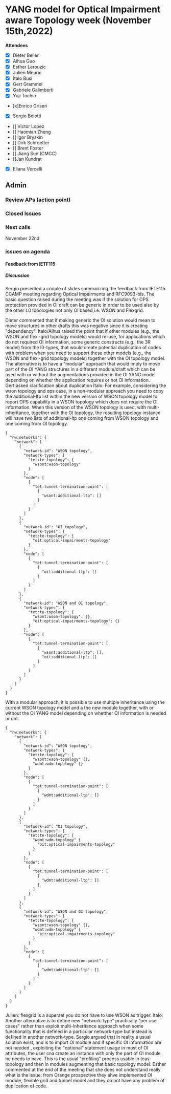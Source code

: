 # YANG model for Optical Impairment aware Topology week (November 15th,2022)


****Attendees****
- [x] Dieter Beller
- [x] Aihua Guo
- [x] Esther Lerouzic
- [x] Julien Meuric
- [x] Italo Busi
- [x] Gert Grammel
- [x] Gabriele Galimberti 
- [x] Yuji Tochio
- [x]Enrico Griseri
- [x] Sergio Belotti
- [] Victor Lopez
- [] Haomian Zheng
- [] Igor Bryskin
- [] Dirk Schroetter
- [] Brent Foster
- [] Jiang Sun (CMCC)
- []Jan Kundrat
- [x] Eliana Vercelli

## Admin

### Review APs (action point) 



### Closed Issues


### Next calls
November 22nd 

### issues on agenda

#### Feedback from IETF115
##### Discussion
Sergio presented a couple of slides summarizing the feedback from IETF115 CCAMP meeting regarding Optical Impairments and RFC9093-bis.
The basic question raised during the meeting was if the solution for OPS protection provided in OI draft can be generic in order to be used also by the other
L0 topologies not only OI based,i.e. WSON and Flexgrid.

Dieter commented that if making generic the OI solution would mean to move structures in other drafts this was negative since it is creating "dependency". 
Italo/Aihua raised the point that if other modules (e.g., the WSON and flexi-grid topology models) would re-use, for applications which do not required 
OI information, some generic constructs (e.g., the 3R model) from the l0-types, that would create potential duplication of codes with problem when you need 
to support these other models (e.g., the WSON and flexi-grid topology models) together with the OI topology model.
The alternative is to have a "modular" approach that would imply to move part of the OI YANG structures in a different module/draft which can be used with 
or without the augmentations provided in the OI YANG model depending on whether the application requires or not OI information.
Gert:asked clarification about duplication 
Italo: For example, considering the wson topology and ops case, in a non-modular approach you need to copy the additional-ltp list within the new version of
WSON topology model to report OPS capability in a WSON topology which does not require the OI information. When this version of the WSON topology is used, 
with multi-inheritance, together with the OI topology, the resulting topology instance will have two lists of additional-ltp one coming from WSON topology 
and one coming from OI topology.

```
{
  "nw:networks": {
    "network": [
      {
        "network-id": "WSON topology",
        "network-types": {
          "tet:te-topology": {
            "wsont:wson-topology"
          }
        },
        "node": [
          {
            "tet:tunnel-termination-point": [
              {
                "wsont:additional-ltp": []
              }
            ]
          }
        ]
      },
      {
        "network-id": "OI topology",
        "network-types": {
          "tet:te-topology": {
            "oit:optical-impairments-topology"
          }
        },
        "node": [
          {
            "tet:tunnel-termination-point": [
              {
                "oit:additional-ltp": []
              }
            ]
          }
        ]
      },
      {
        "network-id": "WSON and OI topology",
        "network-types": {
          "tet:te-topology": {
            "wsont:wson-topology": {},
            "oit:optical-impairments-topology": {}
          }
        },
        "node": [
          {
            "tet:tunnel-termination-point": [
              {
                "wsont:additional-ltp": [],
                "oit:additional-ltp": []
              }
            ]
          }
        ]
      }    
    ]
  }
}
```

With a modular approach, it is possible to use multiple inheritance using the current WSON topology model and a the new module together, 
with or without the OI YANG model depending on whetther OI information is needed or not.

```
{
  "nw:networks": {
    "network": [
      {
        "network-id": "WSON topology",
        "network-types": {
          "tet:te-topology": {
            "wsont:wson-topology" {},
            "wdmt:wdm-topology" {}
          }
        },
        "node": [
          {
            "tet:tunnel-termination-point": [
              {
                "wdmt:additional-ltp": []
              }
            ]
          }
        ]
      },
      {
        "network-id": "OI topology",
        "network-types": {
          "tet:te-topology": {
            "wdmt:wdm-topology" {
              "oit:optical-impairments-topology"
            }
          }
        },
        "node": [
          {
            "tet:tunnel-termination-point": [
              {
                "wdmt:additional-ltp": []
              }
            ]
          }
        ]
      },
      {
        "network-id": "WSON and OI topology",
        "network-types": {
          "tet:te-topology": {
            "wsont:wson-topology" {},
            "wdmt:wdm-topology" {
              "oit:optical-impairments-topology"
            }
          }
        },
        "node": [
          {
            "tet:tunnel-termination-point": [
              {
                "wdmt:additional-ltp": []
              }
            ]
          }
        ]
      }    
    ]
  }
}
```

Julien: flexgrid is a superset you do not have to use WSON as trigger.
Italo: Another alternative is to define new "network-type" practically "per use cases" rather than exploit multi-inheritance approach when some functionality 
that is defined in a particular network-type but instead is defined in another network-type.
Sergio argued that in reality a usual solution exist, and is to import OI module and if specific OI information are not needed , exploiting the "optional" 
statement usage in most of OI attributes, the user cna create an instance with only the part of OI module he needs to have.
This is the usual "profiling" process usable in teas-topology and then in modules augmenting that basic topology model.
Esther commented at the end of the meeting that she does not understand really what is the issue: from Orange prospective they ahve implemented OI module,
flexible grid and tunnel model and they do not have any problem of duplication of code.
